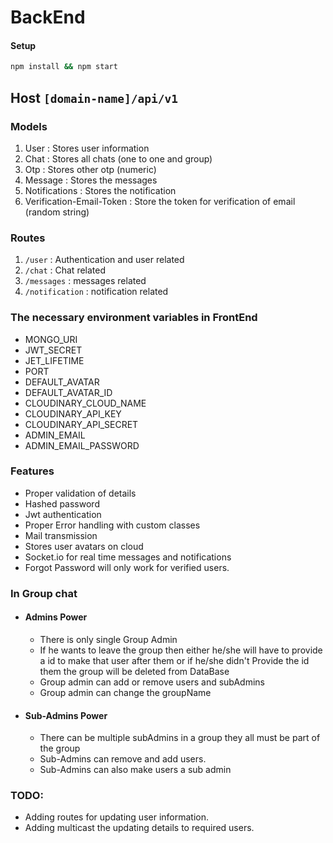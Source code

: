 # BackEnd

#### Setup

```bash
npm install && npm start
```

## **Host** `[domain-name]/api/v1`

### Models
1. User : Stores user information
2. Chat : Stores all chats (one to one and group)
3. Otp : Stores other otp (numeric)
4. Message : Stores the messages
5. Notifications : Stores the notification
6. Verification-Email-Token : Store the token for verification of email (random string)
### Routes
1. `/user` : Authentication and user related
2. `/chat` : Chat related
3. `/messages` : messages related
4. `/notification` : notification related
### The necessary environment variables in FrontEnd
* MONGO_URI
* JWT_SECRET
* JET_LIFETIME
* PORT
* DEFAULT_AVATAR
* DEFAULT_AVATAR_ID
* CLOUDINARY_CLOUD_NAME
* CLOUDINARY_API_KEY
* CLOUDINARY_API_SECRET
* ADMIN_EMAIL
* ADMIN_EMAIL_PASSWORD

### Features
* Proper validation of details
* Hashed password 
* Jwt authentication
* Proper Error handling with custom classes 
* Mail transmission 
* Stores user avatars on cloud
* Socket.io for real time messages and notifications
* Forgot Password will only work for verified users.
### In Group chat
* #### Admins Power
  - There is only single Group Admin
  - If he wants to leave the group then either he/she will have to provide a id to make that user after them or if he/she didn't Provide the id them the group will be deleted from DataBase
  - Group admin can add or remove users and subAdmins
  - Group admin can change the groupName
* #### Sub-Admins Power
  - There can be multiple subAdmins in a group they all must be part of the group
  - Sub-Admins can remove and add users.
  - Sub-Admins can also make users a sub admin
  
### TODO:
* Adding routes for updating user information.
* Adding multicast the updating details to required users.
